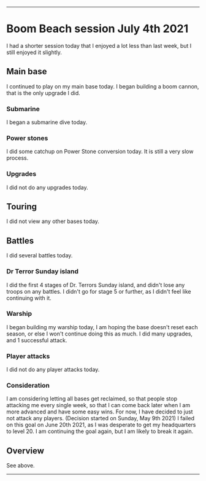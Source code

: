 
***

# Boom Beach session July 4th 2021

I had a shorter session today that I enjoyed a lot less than last week, but I still enjoyed it slightly.

## Main base

I continued to play on my main base today. I began building a boom cannon, that is the only upgrade I did.

### Submarine

I began a submarine dive today.

### Power stones

I did some catchup on Power Stone conversion today. It is still a very slow process.

### Upgrades

I did not do any upgrades today.

## Touring

I did not view any other bases today.

## Battles

I did several battles today.

### Dr Terror Sunday island

I did the first 4 stages of Dr. Terrors Sunday island, and didn't lose any troops on any battles. I didn't go for stage 5 or further, as I didn't feel like continuing with it.

### Warship

I began building my warship today, I am hoping the base doesn't reset each season, or else I won't continue doing this as much. I did many upgrades, and 1 successful attack.

### Player attacks

I did not do any player attacks today.

### Consideration

I am considering letting all bases get reclaimed, so that people stop attacking me every single week, so that I can come back later when I am more advanced and have some easy wins. For now, I have decided to just not attack any players. (Decision started on Sunday, May 9th 2021) I failed on this goal on June 20th 2021, as I was desperate to get my headquarters to level 20. I am continuing the goal again, but I am likely to break it again.

## Overview

See above.

***
